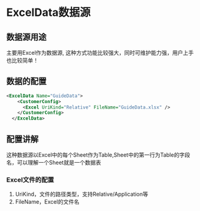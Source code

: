 # ExcelData数据源

## 数据源用途

主要用Excel作为数据源, 这种方式功能比较强大，同时可维护能力强，用户上手也比较简单！

## 数据的配置

```xml
<ExcelData Name="GuideData">
    <CustomerConfig>
      <Excel UriKind="Relative" FileName="GuideData.xlsx" />
    </CustomerConfig>
  </ExcelData>
```

## 配置讲解

这种数据源以Excel中的每个Sheet作为Table,Sheet中的第一行为Table的字段名，可以理解一个Sheet就是一个数据表

### Excel文件的配置
1. UriKind，文件的路径类型，支持Relative/Application等
2. FileName，Excel的文件名